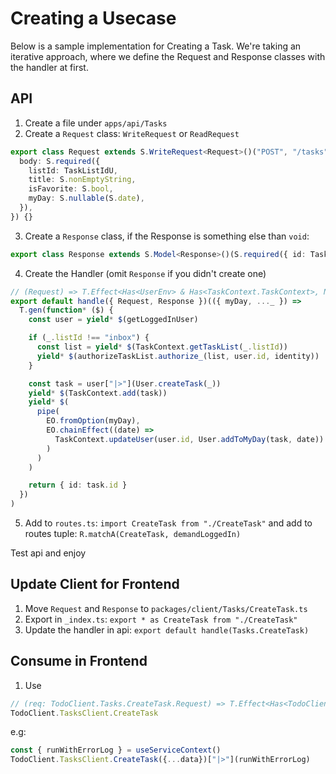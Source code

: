 # Creating a Usecase

Below is a sample implementation for Creating a Task.
We're taking an iterative approach, where we define the Request and Response classes with the handler at first.

## API

1. Create a file under `apps/api/Tasks`
2. Create a `Request` class: `WriteRequest` or `ReadRequest`
```ts
export class Request extends S.WriteRequest<Request>()("POST", "/tasks", {
  body: S.required({
    listId: TaskListIdU,
    title: S.nonEmptyString,
    isFavorite: S.bool,
    myDay: S.nullable(S.date),
  }),
}) {}
```
3. Create a `Response` class, if the Response is something else than `void`:
```ts
export class Response extends S.Model<Response>()(S.required({ id: TaskId })) {}
```
4. Create the Handler (omit `Response` if you didn't create one)
```ts
// (Request) => T.Effect<Has<UserEnv> & Has<TaskContext.TaskContext>, NotFoundError | UnauthorizedError | NotLoggedInError, Response>
export default handle({ Request, Response })(({ myDay, ..._ }) =>
  T.gen(function* ($) {
    const user = yield* $(getLoggedInUser)

    if (_.listId !== "inbox") {
      const list = yield* $(TaskContext.getTaskList(_.listId))
      yield* $(authorizeTaskList.authorize_(list, user.id, identity))
    }

    const task = user["|>"](User.createTask(_))
    yield* $(TaskContext.add(task))
    yield* $(
      pipe(
        EO.fromOption(myDay),
        EO.chainEffect((date) =>
          TaskContext.updateUser(user.id, User.addToMyDay(task, date))
        )
      )
    )

    return { id: task.id }
  })
)
```
5. Add to `routes.ts`: `import CreateTask from "./CreateTask"` and add to routes tuple: `R.matchA(CreateTask, demandLoggedIn)`

Test api and enjoy

## Update Client for Frontend

1. Move `Request` and `Response` to `packages/client/Tasks/CreateTask.ts`
2. Export in `_index.ts`: `export * as CreateTask from "./CreateTask"`
3. Update the handler in api: `export default handle(Tasks.CreateTask)`

## Consume in Frontend

1. Use
```ts
// (req: TodoClient.Tasks.CreateTask.Request) => T.Effect<Has<TodoClient.ApiConfig>, FetchError | ResponseError, TodoClient.Tasks.CreateTask.Response>
TodoClient.TasksClient.CreateTask
```
e.g:
```ts
const { runWithErrorLog } = useServiceContext()
TodoClient.TasksClient.CreateTask({...data})["|>"](runWithErrorLog)
```

